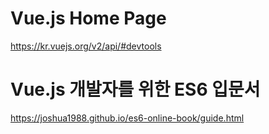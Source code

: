 # Vue.js Home Page
https://kr.vuejs.org/v2/api/#devtools



# Vue.js 개발자를 위한 ES6 입문서
https://joshua1988.github.io/es6-online-book/guide.html






